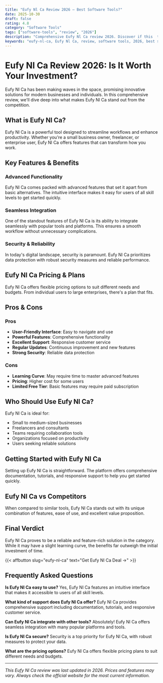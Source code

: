 ```yaml
---
title: "Eufy Nl Ca Review 2026 – Best Software Tools?"
date: 2025-10-30
draft: false
rating: 4.8
category: "Software Tools"
tags: ["software-tools", "review", "2026"]
description: "Comprehensive Eufy Nl Ca review 2026. Discover if this  tool is the best choice for your needs."
keywords: "eufy-nl-ca, Eufy Nl Ca, review, software tools, 2026, best software tools"
---
```


# Eufy Nl Ca Review 2026: Is It Worth Your Investment?

Eufy Nl Ca has been making waves in the  space, promising innovative solutions for modern businesses and individuals. In this comprehensive review, we'll dive deep into what makes Eufy Nl Ca stand out from the competition.

## What is Eufy Nl Ca?

Eufy Nl Ca is a powerful  tool designed to streamline workflows and enhance productivity. Whether you're a small business owner, freelancer, or enterprise user, Eufy Nl Ca offers features that can transform how you work.

## Key Features & Benefits

### Advanced Functionality
Eufy Nl Ca comes packed with advanced features that set it apart from basic alternatives. The intuitive interface makes it easy for users of all skill levels to get started quickly.

### Seamless Integration
One of the standout features of Eufy Nl Ca is its ability to integrate seamlessly with popular tools and platforms. This ensures a smooth workflow without unnecessary complications.

### Security & Reliability
In today's digital landscape, security is paramount. Eufy Nl Ca prioritizes data protection with robust security measures and reliable performance.

## Eufy Nl Ca Pricing & Plans

Eufy Nl Ca offers flexible pricing options to suit different needs and budgets. From individual users to large enterprises, there's a plan that fits.

## Pros & Cons

### Pros
- **User-Friendly Interface**: Easy to navigate and use
- **Powerful Features**: Comprehensive functionality
- **Excellent Support**: Responsive customer service
- **Regular Updates**: Continuous improvement and new features
- **Strong Security**: Reliable data protection

### Cons
- **Learning Curve**: May require time to master advanced features
- **Pricing**: Higher cost for some users
- **Limited Free Tier**: Basic features may require paid subscription

## Who Should Use Eufy Nl Ca?

Eufy Nl Ca is ideal for:
- Small to medium-sized businesses
- Freelancers and consultants
- Teams requiring collaboration tools
- Organizations focused on productivity
- Users seeking reliable  solutions

## Getting Started with Eufy Nl Ca

Setting up Eufy Nl Ca is straightforward. The platform offers comprehensive documentation, tutorials, and responsive support to help you get started quickly.

## Eufy Nl Ca vs Competitors

When compared to similar tools, Eufy Nl Ca stands out with its unique combination of features, ease of use, and excellent value proposition.

## Final Verdict

Eufy Nl Ca proves to be a reliable and feature-rich solution in the  category. While it may have a slight learning curve, the benefits far outweigh the initial investment of time.

{{< affbutton slug="eufy-nl-ca" text="Get Eufy Nl Ca Deal →" >}}

## Frequently Asked Questions

**Is Eufy Nl Ca easy to use?**
Yes, Eufy Nl Ca features an intuitive interface that makes it accessible to users of all skill levels.

**What kind of support does Eufy Nl Ca offer?**
Eufy Nl Ca provides comprehensive support including documentation, tutorials, and responsive customer service.

**Can Eufy Nl Ca integrate with other tools?**
Absolutely! Eufy Nl Ca offers seamless integration with many popular platforms and tools.

**Is Eufy Nl Ca secure?**
Security is a top priority for Eufy Nl Ca, with robust measures to protect your data.

**What are the pricing options?**
Eufy Nl Ca offers flexible pricing plans to suit different needs and budgets.

---

*This Eufy Nl Ca review was last updated in 2026. Prices and features may vary. Always check the official website for the most current information.*
